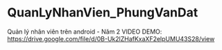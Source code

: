 # QuanLyNhanVien_PhungVanDat
Quản lý nhân viên trên android - Năm 2
VIDEO DEMO: https://drive.google.com/file/d/0B-Uk2lZHafKxaXF2elpUMU43S28/view
